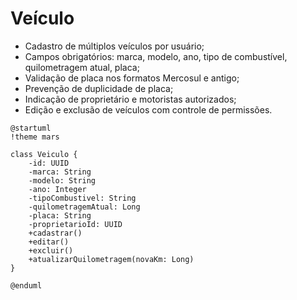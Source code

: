 # Veículo  
- Cadastro de múltiplos veículos por usuário;  
- Campos obrigatórios: marca, modelo, ano, tipo de combustível, quilometragem atual, placa;  
- Validação de placa nos formatos Mercosul e antigo;  
- Prevenção de duplicidade de placa;  
- Indicação de proprietário e motoristas autorizados;  
- Edição e exclusão de veículos com controle de permissões.

```puml
@startuml
!theme mars

class Veiculo {
    -id: UUID
    -marca: String
    -modelo: String
    -ano: Integer
    -tipoCombustivel: String
    -quilometragemAtual: Long
    -placa: String
    -proprietarioId: UUID
    +cadastrar()
    +editar()
    +excluir()
    +atualizarQuilometragem(novaKm: Long)
}

@enduml
```
